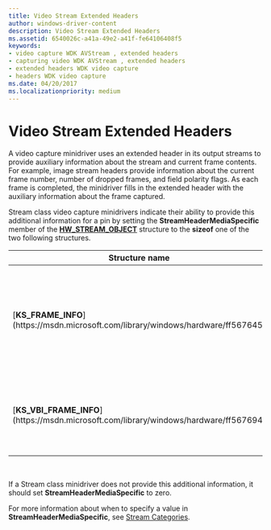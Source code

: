 ```yaml
---
title: Video Stream Extended Headers
author: windows-driver-content
description: Video Stream Extended Headers
ms.assetid: 6540026c-a41a-49e2-a41f-fe64106408f5
keywords:
- video capture WDK AVStream , extended headers
- capturing video WDK AVStream , extended headers
- extended headers WDK video capture
- headers WDK video capture
ms.date: 04/20/2017
ms.localizationpriority: medium
---
```


# Video Stream Extended Headers


A video capture minidriver uses an extended header in its output streams to provide auxiliary information about the stream and current frame contents. For example, image stream headers provide information about the current frame number, number of dropped frames, and field polarity flags. As each frame is completed, the minidriver fills in the extended header with the auxiliary information about the frame captured.

Stream class video capture minidrivers indicate their ability to provide this additional information for a pin by setting the **StreamHeaderMediaSpecific** member of the [**HW\_STREAM\_OBJECT**](https://msdn.microsoft.com/library/windows/hardware/ff559697) structure to the **sizeof** one of the two following structures.

<table>
<colgroup>
<col width="50%" />
<col width="50%" />
</colgroup>
<thead>
<tr class="header">
<th>Structure name</th>
<th>Purpose</th>
</tr>
</thead>
<tbody>
<tr class="odd">
<td><p>[<strong>KS_FRAME_INFO</strong>](https://msdn.microsoft.com/library/windows/hardware/ff567645)</p></td>
<td><p>Frame count, drop frame count, field polarity flags, and DirectDraw surface handles.</p></td>
</tr>
<tr class="even">
<td><p>[<strong>KS_VBI_FRAME_INFO</strong>](https://msdn.microsoft.com/library/windows/hardware/ff567694)</p></td>
<td><p>VBI format, channel change information, video standard.</p></td>
</tr>
</tbody>
</table>

 

If a Stream class minidriver does not provide this additional information, it should set **StreamHeaderMediaSpecific** to zero.

For more information about when to specify a value in **StreamHeaderMediaSpecific**, see [Stream Categories](stream-categories.md).

 

 




